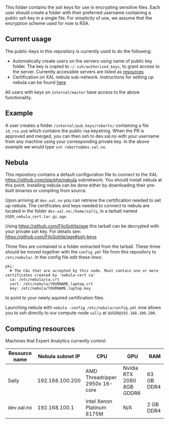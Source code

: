 

This folder contains the ssh keys for use in encrypting sensitive files. Each user should create a folder with their preferred
username containing a public ssh key in a single file.
For simplicity of use, we assume that the encryption scheme used for now is RSA.

## Current usage

The public-keys in this repository is currently used to do the following:
* Automatically create users on the servers using name of public key folder. The key is copied to `~/.ssh/authorized_keys`, to grant access to the server. Currently accessible servers are listed as [resources](#computing-resources)
* Certification on XAL nebula sub-network. Instructions for setting up nebula can be found [here](#nebula)

All users with keys on `internal/master` have access to the above functionality.

## Example
A user creates a folder `/internal/pub_keys/roberts/` containing a file `id_rsa.pub` which contains the public rsa keystring. 
When the PR is approved and merged, you can then ssh to dev.xal.no with your username from any machine using your corresponding private key. In the above example we would type `ssh roberts@dev.xal.no`.


## Nebula 
This repository contains a default configuration file to connect to the XAL https://github.com/slackhq/nebula subnetwork. 
You should install nebula  at this point. Installing nebula can be done either by downloading their pre-built binaries or compiling from source. 

Upon arriving at `dev.xal.no` you can retrieve the certification needed to set up nebula. The certificates and keys needed to connect to nebula are located in the folder `dev.xal.no:/home/sally`, in a tarball named `USER_nebula_cert.tar.gz.age`.

Using https://github.com/FiloSottile/age this tarball can be decrypted with your private ssh key. For details see: https://github.com/FiloSottile/age#ssh-keys 

Three files are contained in a folder extracted from the tarball. These three should be moved together with the `config.yml` file from this repository to `/etc/nebula/`. In the config file edit these lines:

```
pki:
  # The CAs that are accepted by this node. Must contain one or more certificates created by 'nebula-cert ca'
  ca: /etc/nebula/ca.crt
  cert: /etc/nebula/YOURNAME.laptop.crt
  key: /etc/nebula/YOURNAME.laptop.key
```
to point to your newly aquired certification files. 

Launching nebula with `nebula -config /etc/nebula/config.yml` now allows you to ssh directly to our compute-node `sally` at `$USER@192.168.100.200`.


## Computing resources

Machines that Expert Analytics currently control:

|Resource name | Nebula subnet IP| CPU                            | GPU                       | RAM        |
|--------------|-----------------|--------------------------------|---------------------------|------------|
|Sally         | 192.168.100.200 | AMD Threadripper 2950x 16-core | Nvidia RTX 2080 8GB GDDR6 | 63 GB DDR4 |
|dev.xal.no    | 192.168.100.1   | Intel Xenon Platinum 8175M     | N/A                       | 2  GB DDR4 |           

